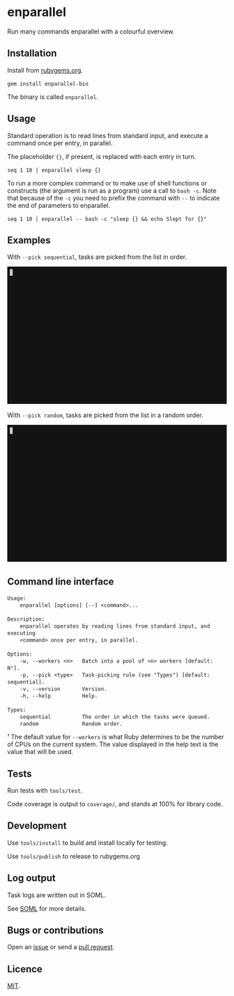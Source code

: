 # enparallel

Run many commands enparallel with a colourful overview.

## Installation

Install from [rubygems.org](https://rubygems.org/gems/enparallel-bin).

```
gem install enparallel-bin
```

The binary is called `enparallel`.

## Usage

 Standard operation is to read lines from standard input, and execute a command once per entry, in parallel.

The placeholder `{}`, if present, is replaced with each entry in turn.

```
seq 1 10 | enparallel sleep {}
```

To run a more complex command or to make use of shell functions or constructs
(the argument is run as a program) use a call to `bash -c`. Note that
because of the `-c` you need to prefix the command with `--` to indicate the
end of parameters to enparallel.

```
seq 1 10 | enparallel -- bash -c "sleep {} && echo Slept for {}"
```

## Examples

With `--pick sequential`, tasks are picked from the list in order.

![](casts/sequential.gif)

With `--pick random`, tasks are picked from the list in a random order.

![](casts/random.gif)

## Command line interface

```
Usage:
    enparallel [options] [--] <command>...

Description:
    enparallel operates by reading lines from standard input, and executing
    <command> once per entry, in parallel.

Options:
    -w, --workers <n>   Batch into a pool of <n> workers [default: N¹].
    -p, --pick <type>   Task-picking rule (see "Types") [default: sequential].
    -v, --version       Version.
    -h, --help          Help.

Types:
    sequential          The order in which the tasks were queued.
    random              Random order.
```

¹ The default value for `--workers` is what Ruby determines to be the number of CPUs on the current system. The value displayed in the help text is the value that will be used.

## Tests

Run tests with `tools/test`.

Code coverage is output to `coverage/`, and stands at 100% for library code.

## Development

Use `tools/install` to build and install locally for testing.

Use `tools/publish` to release to rubygems.org

## Log output

Task logs are written out in SOML.

See [SOML](https://github.com/crdx/soml) for more details.

## Bugs or contributions

Open an [issue](http://github.com/crdx/enparallel/issues) or send a [pull request](http://github.com/crdx/enparallel/pulls).

## Licence

[MIT](LICENCE.md).
